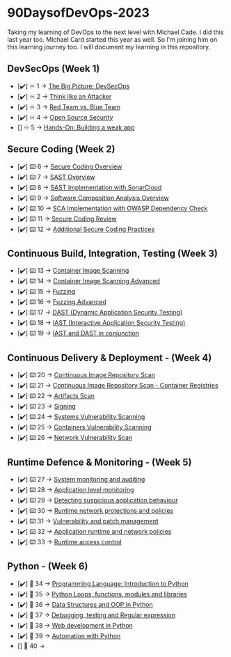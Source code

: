 # 90DaysofDevOps-2023
Taking my learning of DevOps to the next level with Michael Cade. I did this last year too. Michael Card started this year as well. So I'm joining him on this learning journey too. I will document my learning in this repository. 

## DevSecOps (Week 1)
- [✔️] ♾️ 1 -> [The Big Picture: DevSecOps](Days/day01.md)
- [✔️] ♾️ 2 -> [Think like an Attacker](Days/day02.md)
- [✔️] ♾️ 3 -> [Red Team vs. Blue Team](Days/day03.md)
- [✔️] ♾️ 4 -> [Open Source Security](Days/day04.md)
- [] ♾️ 5 -> [Hands-On: Building a weak app](Days/day05.md)

## Secure Coding (Week 2)
- [✔️] ⌨️ 6 -> [Secure Coding Overview](Days/day06.md)
- [✔️] ⌨️ 7 -> [SAST Overview](Days/day07.md)
- [✔️] ⌨️ 8 -> [SAST Implementation with SonarCloud]()
- [✔️] ⌨️ 9 -> [Software Composition Analysis Overview](Days/day09.md)
- [✔️] ⌨️ 10 -> [SCA Implementation with OWASP Dependency Check](Days/day10.md)
- [✔️] ⌨️ 11 -> [Secure Coding Review](Days/day11.md)
- [✔️] ⌨️ 12 -> [Additional Secure Coding Practices](Days/day12.md)

## Continuous Build, Integration, Testing (Week 3)
- [✔️] ⌨️ 13 -> [Container Image Scanning](Days/day13.md)
- [✔️] ⌨️ 14 -> [Container Image Scanning Advanced](Days/day14.md)
- [✔️] ⌨️ 15 -> [Fuzzing](Days/day15.md)
- [✔️] ⌨️ 16 -> [Fuzzing Advanced](Days/day16.md)
- [✔️] ⌨️ 17 -> [DAST (Dynamic Application Security Testing)](Days/day17.md)
- [✔️] ⌨️ 18 -> [IAST (Interactive Application Security Testing)](Days/day18.md)
- [✔️] ⌨️ 19  -> [IAST and DAST in conjunction](Days/day19.md)

## Continuous Delivery & Deployment - (Week 4)

- [✔️] ⌨️ 20 -> [Continuous Image Repository Scan](Days/day20.md)
- [✔️] ⌨️ 21 -> [Continuous Image Repository Scan - Container Registries](Days/day21.md)
- [✔️] ⌨️ 22 -> [Artifacts Scan](Days/day22.md)
- [✔️] ⌨️ 23 -> [Signing](Days/day23.md)
- [✔️] ⌨️ 24 -> [Systems Vulnerability Scanning](Days/day24.md)
- [✔️] ⌨️ 25 -> [Containers Vulnerability Scanning](Days/day25.md)
- [✔️] ⌨️ 26 -> [Network Vulnerability Scan](Days/day26.md)

## Runtime Defence & Monitoring - (Week 5)

- [✔️] ⌨️ 27 -> [System monitoring and auditing](Days/day27.md)
- [✔️] ⌨️ 28 -> [Application level monitoring](Days/day28.md)
- [✔️] ⌨️ 29 -> [Detecting suspicious application behaviour](Days/day29.md)
- [✔️] ⌨️ 30 -> [Runtime network protections and policies](Days/day30.md)
- [✔️] ⌨️ 31 -> [ Vulnerability and patch management](Days/day31.md)
- [✔️] ⌨️ 32 -> [Application runtime and network policies](Days/day32.md)
- [✔️] ⌨️ 33 -> [Runtime access control](Days/day33.md)

## Python - (Week 6)
- [✔️] 🐍 34 -> [Programming Language: Introduction to Python](Days/day34.md)
- [✔️] 🐍 35 -> [Python Loops, functions, modules and libraries](Days/day35.md)
- [✔️] 🐍 36 -> [Data Structures and OOP in Python](Days/day36.md)
- [✔️] 🐍 37 -> [Debugging, testing and Regular expression](Days/day37.md)
- [✔️] 🐍 38 -> [Web development in Python](Days/day38.md)
- [✔️] 🐍 39 -> [Automation with Python](Days/day39.md)
- [] 🐍 40 ->